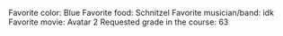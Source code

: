 Favorite color: Blue
Favorite food: Schnitzel
Favorite musician/band: idk
Favorite movie: Avatar 2
Requested grade in the course: 63
